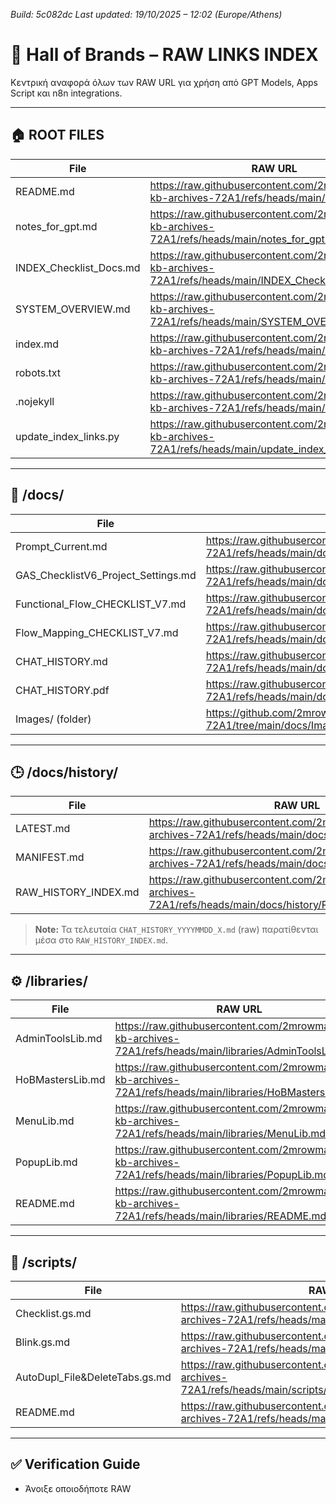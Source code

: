 *Build: 5c082dc*
*Last updated: 19/10/2025 – 12:02 (Europe/Athens)*

# 📘 Hall of Brands – RAW LINKS INDEX
Κεντρική αναφορά όλων των RAW URL για χρήση από GPT Models, Apps Script και n8n integrations.

---

## 🏠 ROOT FILES
| File | RAW URL |
|------|---------|
| README.md | https://raw.githubusercontent.com/2mrowman/hob-kb-archives-72A1/refs/heads/main/README.md |
| notes_for_gpt.md | https://raw.githubusercontent.com/2mrowman/hob-kb-archives-72A1/refs/heads/main/notes_for_gpt.md |
| INDEX_Checklist_Docs.md | https://raw.githubusercontent.com/2mrowman/hob-kb-archives-72A1/refs/heads/main/INDEX_Checklist_Docs.md |
| SYSTEM_OVERVIEW.md | https://raw.githubusercontent.com/2mrowman/hob-kb-archives-72A1/refs/heads/main/SYSTEM_OVERVIEW.md |
| index.md | https://raw.githubusercontent.com/2mrowman/hob-kb-archives-72A1/refs/heads/main/index.md |
| robots.txt | https://raw.githubusercontent.com/2mrowman/hob-kb-archives-72A1/refs/heads/main/robots.txt |
| .nojekyll | https://raw.githubusercontent.com/2mrowman/hob-kb-archives-72A1/refs/heads/main/.nojekyll |
| update_index_links.py | https://raw.githubusercontent.com/2mrowman/hob-kb-archives-72A1/refs/heads/main/update_index_links.py |

---

## 📂 /docs/
| File | RAW URL |
|------|---------|
| Prompt_Current.md | https://raw.githubusercontent.com/2mrowman/hob-kb-archives-72A1/refs/heads/main/docs/Prompt_Current.md |
| GAS_ChecklistV6_Project_Settings.md | https://raw.githubusercontent.com/2mrowman/hob-kb-archives-72A1/refs/heads/main/docs/GAS_ChecklistV6_Project_Settings.md |
| Functional_Flow_CHECKLIST_V7.md | https://raw.githubusercontent.com/2mrowman/hob-kb-archives-72A1/refs/heads/main/docs/Functional_Flow_CHECKLIST_V7.md |
| Flow_Mapping_CHECKLIST_V7.md | https://raw.githubusercontent.com/2mrowman/hob-kb-archives-72A1/refs/heads/main/docs/Flow_Mapping_CHECKLIST_V7.md |
| CHAT_HISTORY.md | https://raw.githubusercontent.com/2mrowman/hob-kb-archives-72A1/refs/heads/main/docs/CHAT_HISTORY.md |
| CHAT_HISTORY.pdf | https://raw.githubusercontent.com/2mrowman/hob-kb-archives-72A1/refs/heads/main/docs/CHAT_HISTORY.pdf |
| Images/ (folder) | https://github.com/2mrowman/hob-kb-archives-72A1/tree/main/docs/Images |

---

## 🕒 /docs/history/
| File | RAW URL |
|------|---------|
| LATEST.md | https://raw.githubusercontent.com/2mrowman/hob-kb-archives-72A1/refs/heads/main/docs/history/LATEST.md |
| MANIFEST.md | https://raw.githubusercontent.com/2mrowman/hob-kb-archives-72A1/refs/heads/main/docs/history/MANIFEST.md |
| RAW_HISTORY_INDEX.md | https://raw.githubusercontent.com/2mrowman/hob-kb-archives-72A1/refs/heads/main/docs/history/RAW_HISTORY_INDEX.md |

> **Note:** Τα τελευταία `CHAT_HISTORY_YYYYMMDD_X.md` (raw) παρατίθενται μέσα στο `RAW_HISTORY_INDEX.md`.

---

## ⚙️ /libraries/
| File | RAW URL |
|------|---------|
| AdminToolsLib.md | https://raw.githubusercontent.com/2mrowman/hob-kb-archives-72A1/refs/heads/main/libraries/AdminToolsLib.md |
| HoBMastersLib.md | https://raw.githubusercontent.com/2mrowman/hob-kb-archives-72A1/refs/heads/main/libraries/HoBMastersLib.md |
| MenuLib.md | https://raw.githubusercontent.com/2mrowman/hob-kb-archives-72A1/refs/heads/main/libraries/MenuLib.md |
| PopupLib.md | https://raw.githubusercontent.com/2mrowman/hob-kb-archives-72A1/refs/heads/main/libraries/PopupLib.md |
| README.md | https://raw.githubusercontent.com/2mrowman/hob-kb-archives-72A1/refs/heads/main/libraries/README.md |

---

## 🧩 /scripts/
| File | RAW URL |
|------|---------|
| Checklist.gs.md | https://raw.githubusercontent.com/2mrowman/hob-kb-archives-72A1/refs/heads/main/scripts/Checklist.gs.md |
| Blink.gs.md | https://raw.githubusercontent.com/2mrowman/hob-kb-archives-72A1/refs/heads/main/scripts/Blink.gs.md |
| AutoDupl_File&DeleteTabs.gs.md | https://raw.githubusercontent.com/2mrowman/hob-kb-archives-72A1/refs/heads/main/scripts/AutoDupl_File&DeleteTabs.gs.md |
| README.md | https://raw.githubusercontent.com/2mrowman/hob-kb-archives-72A1/refs/heads/main/scripts/README.md |

---

## ✅ Verification Guide
- Άνοιξε οποιοδήποτε RAW
